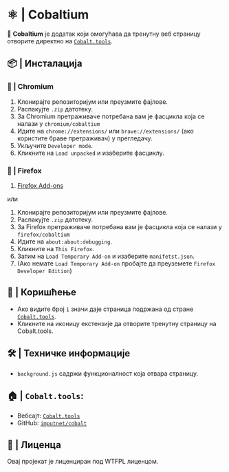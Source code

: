 # ⚛️ | Cobaltium

🔗 **Cobaltium** је додатак који омогућава да тренутну веб страницу отворите директно на [`Cobalt.tools`](https://cobalt.tools).

## 📦 | Инсталација

### 🧪 | Chromium

1. Клонирајте репозиторијум или преузмите фајлове.
2. Распакујте `.zip` датотеку.
3. За Chromium претраживаче потребана вам је фасцикла која се налази у `chromium/cobaltium`
4. Идите на `chrome://extensions/` или `brave://extensions/` (ако користите браве претраживач) у прегледачу.
5. Укључите `Developer mode`.
6. Кликните на `Load unpacked` и изаберите фасциклу.

### 🦊 | Firefox

1. [Firefox Add-ons](https://addons.mozilla.org/addon/cobaltium-x/)

или

1. Клонирајте репозиторијум или преузмите фајлове.
2. Распакујте `.zip` датотеку.
3. За Firefox претраживаче потребана вам је фасцикла која се налази у `firefox/cobaltium`
4. Идите на `about:about:debugging`.
5. Кликните на `This Firefox`.
6. Затим на `Load Temporary Add-on` и изаберите `manifetst.json`.
7. (Ако немате `Load Temporary Add-on` пробајте да преуземете `Firefox Developer Edition`)

## 🚀 | Коришћење

- Ако видите број `1` значи даје страница подржана од стране [`Cobalt.tools`](https://cobalt.tools/).
- Кликните на иконицу екстензије да отворите тренутну страницу на Cobalt.tools.

## 🛠️ | Техничке информације

- `background.js` садржи функционалност која отвара страницу.

## 🏠 | `Cobalt.tools`:

- Вебсајт: [`Cobalt.tools`](https://cobalt.tools/)
- GitHub: [`imputnet/cobalt`](https://github.com/imputnet/cobalt)

## 📜 | Лиценца

Овај пројекат је лиценциран под WTFPL лиценцом.
